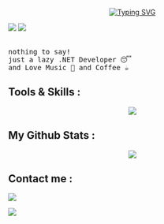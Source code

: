 <p align="center">
    <a href="https://git.io/typing-svg"><img src="https://readme-typing-svg.demolab.com?font=Comic&weight=800&pause=1000&size=33&color=A30000&width=370&height=100&lines=Hey, I'm+Mehdi." alt="Typing SVG" /></a>
</p>
    
<p align="left">
  <img src="https://img.shields.io/badge/Focus-Backend%20Development-A30000" />
  <img src="https://img.shields.io/badge/Working_on-.NET-A30000"
</p>

<br>
<br>

<pre>
nothing to say!
just a lazy .NET Developer 😴
and Love Music 🎵 and Coffee ☕
</pre>

<h2>Tools & Skills : </h2>
<p align="center">
  <a href="https://skillicons.dev">
    <img src="https://skillicons.dev/icons?i=git,vim,cs,mysql,vscode,dotnet,github,html,linux,visualstudio,postman,windows" />
  </a>
</p>


<h2 align="left">My Github Stats : </h2>
<p align="center">
<img align="center" src="https://github-readme-streak-stats.herokuapp.com/?user=wukalt&theme=dracula">
</p>

<h2>Contact me :</h2>

<a href="https://github.com/wukalt" target="_blank"><img src="https://img.shields.io/badge/Github-wukalt-green?style=for-the-badge&logo=github"></a>

<a href="mailto:tty.mohseni@gmail.com" target="_blank"><img src="https://img.shields.io/badge/Email-tty.mohseni@gmail.com-teal?style=for-the-badge&logo=gmail"></a>
